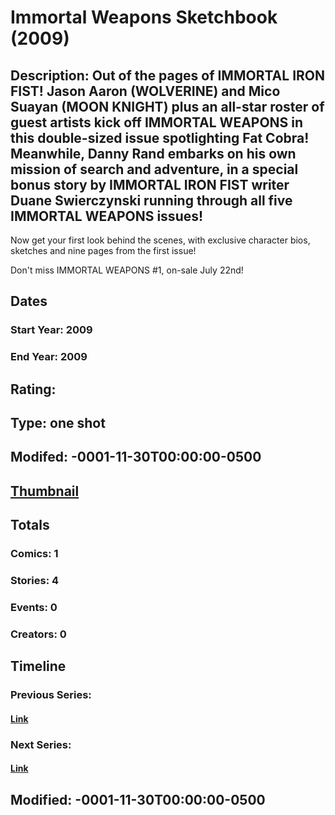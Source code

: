 # Immortal Weapons Sketchbook (2009)
## Description: Out of the pages of IMMORTAL IRON FIST! Jason Aaron (WOLVERINE) and Mico Suayan (MOON KNIGHT) plus an all-star roster of guest artists kick off IMMORTAL WEAPONS in this double-sized issue spotlighting Fat Cobra! Meanwhile, Danny Rand embarks on his own mission of search and adventure, in a special bonus story by IMMORTAL IRON FIST writer Duane Swierczynski running through all five IMMORTAL WEAPONS issues!
 
Now get your first look behind the scenes, with exclusive character bios, sketches and nine pages from the first issue!
 
Don't miss IMMORTAL WEAPONS #1, on-sale July 22nd!
## Dates
### Start Year: 2009
### End Year: 2009
## Rating: 
## Type: one shot
## Modifed: -0001-11-30T00:00:00-0500
## [Thumbnail](http://i.annihil.us/u/prod/marvel/i/mg/3/80/4bb4697e43018.jpg)
## Totals
### Comics: 1
### Stories: 4
### Events: 0
### Creators: 0
## Timeline
### Previous Series: 
#### [Link]()
### Next Series: 
#### [Link]()
## Modified: -0001-11-30T00:00:00-0500